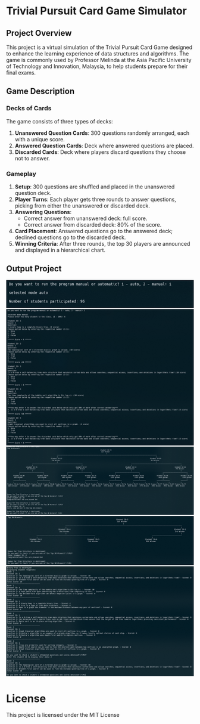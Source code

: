 # Trivial Pursuit Card Game Simulator

## Project Overview

This project is a virtual simulation of the Trivial Pursuit Card Game designed to enhance the learning experience of data structures and algorithms. The game is commonly used by Professor Melinda at the Asia Pacific University of Technology and Innovation, Malaysia, to help students prepare for their final exams.

## Game Description

### Decks of Cards
The game consists of three types of decks:
1. **Unanswered Question Cards**: 300 questions randomly arranged, each with a unique score.
2. **Answered Question Cards**: Deck where answered questions are placed.
3. **Discarded Cards**: Deck where players discard questions they choose not to answer.

### Gameplay
1. **Setup**: 300 questions are shuffled and placed in the unanswered question deck.
2. **Player Turns**: Each player gets three rounds to answer questions, picking from either the unanswered or discarded deck.
3. **Answering Questions**:
   - Correct answer from unanswered deck: full score.
   - Correct answer from discarded deck: 80% of the score.
4. **Card Placement**: Answered questions go to the answered deck; declined questions go to the discarded deck.
5. **Winning Criteria**: After three rounds, the top 30 players are announced and displayed in a hierarchical chart.

## Output Project
![output1](/images/output-1.png)
![output2](/images/output-2.png)
![output3](/images/output-3.png)
![output4](/images/output-4.png)
![output5](/images/output-5.png)

# License

This project is licensed under the MIT License